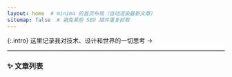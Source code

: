 ```yaml
---
layout: home  # minima 的首页布局（自动渲染最新文章）
sitemap: false  # 避免某些 SEO 插件重复抓取
---
```


{:.intro}
这里记录我对技术、设计和世界的一切思考 →

---

### ✨ 文章列表
